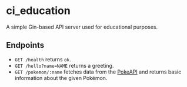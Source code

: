 # ci_education

A simple Gin-based API server used for educational purposes.

## Endpoints

- `GET /health` returns `ok`.
- `GET /hello?name=NAME` returns a greeting.
- `GET /pokemon/:name` fetches data from the [PokeAPI](https://pokeapi.co)
  and returns basic information about the given Pokémon.


